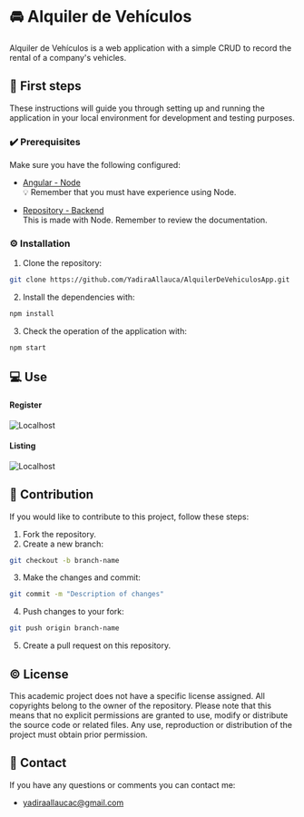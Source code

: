 # 🚘 Alquiler de Vehículos

Alquiler de Vehículos is a web application with a simple CRUD to record the rental of a company's vehicles.

## 👣 First steps

These instructions will guide you through setting up and running the application in your local environment for development and testing purposes.

### ✔️ Prerequisites

Make sure you have the following configured:

- [Angular - Node](https://angular.io/)<br>
  💡 Remember that you must have experience using Node.
  
- [Repository - Backend](https://github.com/YadiraAllauca/BackendAlquilerDeVehiculos) <br>
  This is made with Node. Remember to review the documentation.

### ⚙️ Installation

1. Clone the repository:

```bash
git clone https://github.com/YadiraAllauca/AlquilerDeVehiculosApp.git
```

2. Install the dependencies with:

```bash
npm install
```
3. Check the operation of the application with:
```bash
npm start
```

## 💻 Use

#### Register
![Localhost](https://cdn.glitch.global/67cd472b-72c6-4b72-8f91-3c3387cbf446/925420c3-bc26-4d0d-9f66-1d7f39ffd20d.image.png?v=1701400312941)
#### Listing
![Localhost](https://cdn.glitch.global/67cd472b-72c6-4b72-8f91-3c3387cbf446/414b3edf-2140-4d65-afc6-74cfed1f36fb.image.png?v=1701400324917)

## 🤝 Contribution
If you would like to contribute to this project, follow these steps:

1. Fork the repository.
2. Create a new branch:
```bash
git checkout -b branch-name
```
3. Make the changes and commit:
```bash
git commit -m "Description of changes"
```
4. Push changes to your fork:
```bash
git push origin branch-name
```
5. Create a pull request on this repository.

## ©️ License
This academic project does not have a specific license assigned. All copyrights belong to the owner of the repository. Please note that this means that no explicit permissions are granted to use, modify or distribute the source code or related files. Any use, reproduction or distribution of the project must obtain prior permission.

## 📧 Contact

If you have any questions or comments you can contact me:

* yadiraallaucac@gmail.com

